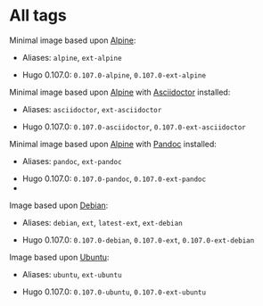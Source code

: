 # All tags

Minimal image based upon [Alpine](https://github.com/devcontainers/images/tree/main/src/base-alpine):
* Aliases: `alpine`, `ext-alpine`
<!-- * Hugo NEXT: `NEXT-alpine`, `NEXT-ext-alpine` -->
* Hugo 0.107.0: `0.107.0-alpine`, `0.107.0-ext-alpine`

Minimal image based upon [Alpine](https://github.com/devcontainers/images/tree/main/src/base-alpine) with [Asciidoctor](http://asciidoctor.org/) installed:
* Aliases: `asciidoctor`, `ext-asciidoctor`
<!-- * Hugo NEXT: `NEXT-asciidoctor`, `NEXT-ext-asciidoctor` -->
* Hugo 0.107.0: `0.107.0-asciidoctor`, `0.107.0-ext-asciidoctor`

Minimal image based upon [Alpine](https://github.com/devcontainers/images/tree/main/src/base-alpine) with [Pandoc](https://pandoc.org/) installed:
* Aliases: `pandoc`, `ext-pandoc`
<!-- * Hugo NEXT: `NEXT-pandoc`, `NEXT-ext-pandoc` -->
* Hugo 0.107.0: `0.107.0-pandoc`, `0.107.0-ext-pandoc`
* 
Image based upon [Debian](https://github.com/devcontainers/images/tree/main/src/base-debian):
* Aliases: `debian`, `ext`, `latest-ext`, `ext-debian`
<!-- * Hugo NEXT: `NEXT-debian`, `NEXT-ext`, `NEXT-ext-debian` -->
* Hugo 0.107.0: `0.107.0-debian`, `0.107.0-ext`, `0.107.0-ext-debian`

Image based upon [Ubuntu](https://github.com/devcontainers/images/tree/main/src/base-ubuntu):
* Aliases: `ubuntu`, `ext-ubuntu`
<!-- * Hugo NEXT: `NEXT-ubuntu`, `NEXT-ext-ubuntu` -->
* Hugo 0.107.0: `0.107.0-ubuntu`, `0.107.0-ext-ubuntu`